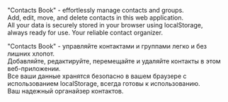 "Contacts Book" - effortlessly manage contacts and groups.  
Add, edit, move, and delete contacts in this web application.  
All your data is securely stored in your browser using localStorage,  
always ready for use. Your reliable contact organizer.  

"Contacts Book" - управляйте контактами и группами легко и без лишних хлопот.  
Добавляйте, редактируйте, перемещайте и удаляйте контакты в этом веб-приложении.  
Все ваши данные хранятся безопасно в вашем браузере с использованием localStorage, всегда готовы к использованию.  
Ваш надежный органайзер контактов.  
